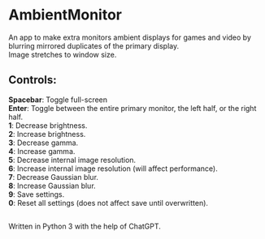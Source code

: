 # AmbientMonitor
An app to make extra monitors ambient displays for games and video by blurring mirrored duplicates of the primary display.  
Image stretches to window size.  

## Controls:
**Spacebar**: Toggle full-screen  
**Enter**: Toggle between the entire primary monitor, the left half, or the right half.  
**1**: Decrease brightness.  
**2**: Increase brightness.  
**3**: Decrease gamma.  
**4**: Increase gamma.  
**5**: Decrease internal image resolution.  
**6**: Increase internal image resolution (will affect performance).  
**7**: Decrease Gaussian blur.  
**8**: Increase Gaussian blur.  
**9**: Save settings.  
**0**: Reset all settings (does not affect save until overwritten).  
##
Written in Python 3 with the help of ChatGPT.
